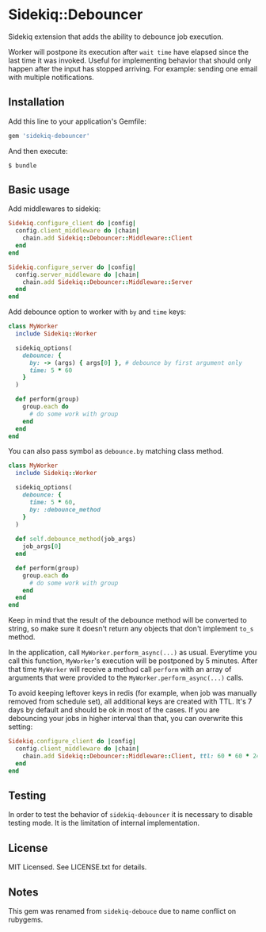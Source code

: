 # Sidekiq::Debouncer

Sidekiq extension that adds the ability to debounce job execution.

Worker will postpone its execution after `wait time` have elapsed since the last time it was invoked. 
Useful for implementing behavior that should only happen after the input has stopped arriving. 
For example: sending one email with multiple notifications.

## Installation

Add this line to your application's Gemfile:

```ruby
gem 'sidekiq-debouncer'
```

And then execute:

    $ bundle

## Basic usage

Add middlewares to sidekiq:

```ruby
Sidekiq.configure_client do |config|
  config.client_middleware do |chain|
    chain.add Sidekiq::Debouncer::Middleware::Client
  end
end

Sidekiq.configure_server do |config|
  config.server_middleware do |chain|
    chain.add Sidekiq::Debouncer::Middleware::Server
  end
end
```

Add debounce option to worker with `by` and `time` keys:
```ruby
class MyWorker
  include Sidekiq::Worker

  sidekiq_options(
    debounce: {
      by: -> (args) { args[0] }, # debounce by first argument only
      time: 5 * 60
    }
  )

  def perform(group)
    group.each do
      # do some work with group
    end
  end
end
```

You can also pass symbol as `debounce.by` matching class method.
```ruby
class MyWorker
  include Sidekiq::Worker

  sidekiq_options(
    debounce: {
      time: 5 * 60,
      by: :debounce_method
    }
  )
  
  def self.debounce_method(job_args)
    job_args[0]
  end

  def perform(group)
    group.each do
      # do some work with group
    end
  end
end
```

Keep in mind that the result of the debounce method will be converted to string, so make sure it doesn't return any objects that don't implement `to_s` method.

In the application, call `MyWorker.perform_async(...)` as usual. Everytime you call this function, `MyWorker`'s execution will be postponed by 5 minutes. After that time `MyWorker` will receive a method call `perform` with an array of arguments that were provided to the `MyWorker.perform_async(...)` calls.

To avoid keeping leftover keys in redis (for example, when job was manually removed from schedule set), all additional keys are created with TTL.
It's 7 days by default and should be ok in most of the cases. If you are debouncing your jobs in higher interval than that, you can overwrite this setting:

```ruby
Sidekiq.configure_client do |config|
  config.client_middleware do |chain|
    chain.add Sidekiq::Debouncer::Middleware::Client, ttl: 60 * 60 * 24 * 30 # 30 days
  end
end
```

## Testing

In order to test the behavior of `sidekiq-debouncer` it is necessary to disable testing mode. It is the limitation of internal implementation.

## License

MIT Licensed. See LICENSE.txt for details.

## Notes

This gem was renamed from `sidekiq-debouce` due to name conflict on rubygems.
